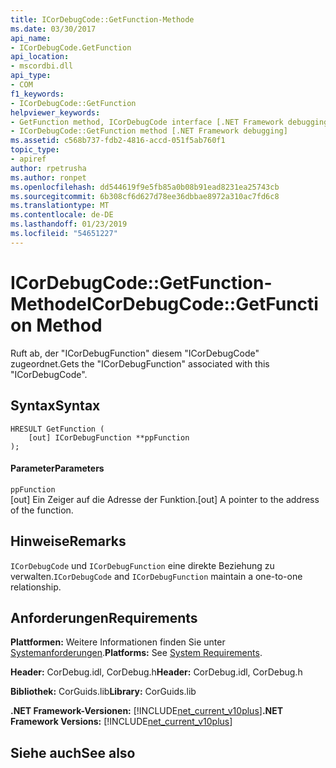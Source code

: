 ```yaml
---
title: ICorDebugCode::GetFunction-Methode
ms.date: 03/30/2017
api_name:
- ICorDebugCode.GetFunction
api_location:
- mscordbi.dll
api_type:
- COM
f1_keywords:
- ICorDebugCode::GetFunction
helpviewer_keywords:
- GetFunction method, ICorDebugCode interface [.NET Framework debugging]
- ICorDebugCode::GetFunction method [.NET Framework debugging]
ms.assetid: c568b737-fdb2-4816-accd-051f5ab760f1
topic_type:
- apiref
author: rpetrusha
ms.author: ronpet
ms.openlocfilehash: dd544619f9e5fb85a0b08b91ead8231ea25743cb
ms.sourcegitcommit: 6b308cf6d627d78ee36dbbae8972a310ac7fd6c8
ms.translationtype: MT
ms.contentlocale: de-DE
ms.lasthandoff: 01/23/2019
ms.locfileid: "54651227"
---
```

# <a name="icordebugcodegetfunction-method"></a><span data-ttu-id="4fa3c-102">ICorDebugCode::GetFunction-Methode</span><span class="sxs-lookup"><span data-stu-id="4fa3c-102">ICorDebugCode::GetFunction Method</span></span>
<span data-ttu-id="4fa3c-103">Ruft ab, der "ICorDebugFunction" diesem "ICorDebugCode" zugeordnet.</span><span class="sxs-lookup"><span data-stu-id="4fa3c-103">Gets the "ICorDebugFunction" associated with this "ICorDebugCode".</span></span>  
  
## <a name="syntax"></a><span data-ttu-id="4fa3c-104">Syntax</span><span class="sxs-lookup"><span data-stu-id="4fa3c-104">Syntax</span></span>  
  
```  
HRESULT GetFunction (  
    [out] ICorDebugFunction **ppFunction  
);  
```  
  
#### <a name="parameters"></a><span data-ttu-id="4fa3c-105">Parameter</span><span class="sxs-lookup"><span data-stu-id="4fa3c-105">Parameters</span></span>  
 `ppFunction`  
 <span data-ttu-id="4fa3c-106">[out] Ein Zeiger auf die Adresse der Funktion.</span><span class="sxs-lookup"><span data-stu-id="4fa3c-106">[out] A pointer to the address of the function.</span></span>  
  
## <a name="remarks"></a><span data-ttu-id="4fa3c-107">Hinweise</span><span class="sxs-lookup"><span data-stu-id="4fa3c-107">Remarks</span></span>  
 <span data-ttu-id="4fa3c-108">`ICorDebugCode` und `ICorDebugFunction` eine direkte Beziehung zu verwalten.</span><span class="sxs-lookup"><span data-stu-id="4fa3c-108">`ICorDebugCode` and `ICorDebugFunction` maintain a one-to-one relationship.</span></span>  
  
## <a name="requirements"></a><span data-ttu-id="4fa3c-109">Anforderungen</span><span class="sxs-lookup"><span data-stu-id="4fa3c-109">Requirements</span></span>  
 <span data-ttu-id="4fa3c-110">**Plattformen:** Weitere Informationen finden Sie unter [Systemanforderungen](../../../../docs/framework/get-started/system-requirements.md).</span><span class="sxs-lookup"><span data-stu-id="4fa3c-110">**Platforms:** See [System Requirements](../../../../docs/framework/get-started/system-requirements.md).</span></span>  
  
 <span data-ttu-id="4fa3c-111">**Header:** CorDebug.idl, CorDebug.h</span><span class="sxs-lookup"><span data-stu-id="4fa3c-111">**Header:** CorDebug.idl, CorDebug.h</span></span>  
  
 <span data-ttu-id="4fa3c-112">**Bibliothek:** CorGuids.lib</span><span class="sxs-lookup"><span data-stu-id="4fa3c-112">**Library:** CorGuids.lib</span></span>  
  
 <span data-ttu-id="4fa3c-113">**.NET Framework-Versionen:** [!INCLUDE[net_current_v10plus](../../../../includes/net-current-v10plus-md.md)]</span><span class="sxs-lookup"><span data-stu-id="4fa3c-113">**.NET Framework Versions:** [!INCLUDE[net_current_v10plus](../../../../includes/net-current-v10plus-md.md)]</span></span>  
  
## <a name="see-also"></a><span data-ttu-id="4fa3c-114">Siehe auch</span><span class="sxs-lookup"><span data-stu-id="4fa3c-114">See also</span></span>

